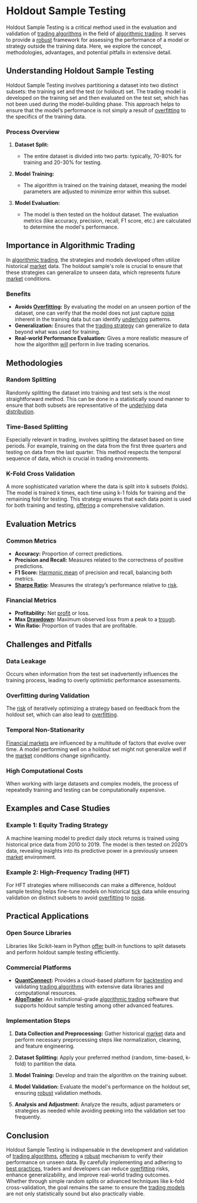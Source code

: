 # Holdout Sample Testing

Holdout Sample Testing is a critical method used in the evaluation and validation of [trading algorithms](../t/trading_algorithms.md) in the field of [algorithmic trading](../a/algorithmic_trading.md). It serves to provide a [robust](../r/robust.md) framework for assessing the performance of a model or strategy outside the training data. Here, we explore the concept, methodologies, advantages, and potential pitfalls in extensive detail.

## Understanding Holdout Sample Testing

Holdout Sample Testing involves partitioning a dataset into two distinct subsets: the training set and the test (or holdout) set. The trading model is developed on the training set and then evaluated on the test set, which has not been used during the model-building phase. This approach helps to ensure that the model’s performance is not simply a result of [overfitting](../o/overfitting.md) to the specifics of the training data.

### Process Overview
1. **Dataset Split:** 
   - The entire dataset is divided into two parts: typically, 70-80% for training and 20-30% for testing.
   
2. **Model Training:** 
   - The algorithm is trained on the training dataset, meaning the model parameters are adjusted to minimize error within this subset.
   
3. **Model Evaluation:** 
   - The model is then tested on the holdout dataset. The evaluation metrics (like accuracy, precision, recall, F1 score, etc.) are calculated to determine the model's performance.

## Importance in Algorithmic Trading

In [algorithmic trading](../a/algorithmic_trading.md), the strategies and models developed often utilize historical [market](../m/market.md) data. The holdout sample's role is crucial to ensure that these strategies can generalize to unseen data, which represents future [market](../m/market.md) conditions.

### Benefits
- **Avoids [Overfitting](../o/overfitting.md):** By evaluating the model on an unseen portion of the dataset, one can verify that the model does not just capture [noise](../n/noise.md) inherent in the training data but can identify [underlying](../u/underlying.md) patterns.
- **Generalization:** Ensures that the [trading strategy](../t/trading_strategy.md) can generalize to data beyond what was used for training.
- **Real-world Performance Evaluation:** Gives a more realistic measure of how the algorithm [will](../w/will.md) perform in live trading scenarios.

## Methodologies

### Random Splitting
Randomly splitting the dataset into training and test sets is the most straightforward method. This can be done in a statistically sound manner to ensure that both subsets are representative of the [underlying](../u/underlying.md) data [distribution](../d/distribution.md).

### Time-Based Splitting
Especially relevant in trading, involves splitting the dataset based on time periods. For example, training on the data from the first three quarters and testing on data from the last quarter. This method respects the temporal sequence of data, which is crucial in trading environments.

### K-Fold Cross Validation
A more sophisticated variation where the data is split into k subsets (folds). The model is trained k times, each time using k-1 folds for training and the remaining fold for testing. This strategy ensures that each data point is used for both training and testing, [offering](../o/offering.md) a comprehensive validation.

## Evaluation Metrics

### Common Metrics
- **Accuracy:** Proportion of correct predictions.
- **Precision and Recall:** Measures related to the correctness of positive predictions.
- **F1 Score:** [Harmonic mean](../h/harmonic_mean_in_trading.md) of precision and recall, balancing both metrics.
- **[Sharpe Ratio](../s/sharpe_ratio.md):** Measures the strategy’s performance relative to [risk](../r/risk.md).

### Financial Metrics
- **Profitability:** Net [profit](../p/profit.md) or loss.
- **Max [Drawdown](../d/drawdown.md):** Maximum observed loss from a peak to a [trough](../t/trough.md).
- **Win Ratio:** Proportion of trades that are profitable.

## Challenges and Pitfalls

### Data Leakage
Occurs when information from the test set inadvertently influences the training process, leading to overly optimistic performance assessments.

### Overfitting during Validation
The [risk](../r/risk.md) of iteratively optimizing a strategy based on feedback from the holdout set, which can also lead to [overfitting](../o/overfitting.md).

### Temporal Non-Stationarity
[Financial markets](../f/financial_market.md) are influenced by a multitude of factors that evolve over time. A model performing well on a holdout set might not generalize well if the [market](../m/market.md) conditions change significantly.

### High Computational Costs
When working with large datasets and complex models, the process of repeatedly training and testing can be computationally expensive.

## Examples and Case Studies

### Example 1: Equity Trading Strategy
A machine learning model to predict daily stock returns is trained using historical price data from 2010 to 2019. The model is then tested on 2020’s data, revealing insights into its predictive power in a previously unseen [market](../m/market.md) environment.

### Example 2: High-Frequency Trading (HFT)
For HFT strategies where milliseconds can make a difference, holdout sample testing helps fine-tune models on historical [tick](../t/tick.md) data while ensuring validation on distinct subsets to avoid [overfitting](../o/overfitting.md) to [noise](../n/noise.md).

## Practical Applications

### Open Source Libraries
Libraries like Scikit-learn in Python [offer](../o/offer.md) built-in functions to split datasets and perform holdout sample testing efficiently.

### Commercial Platforms
- **[QuantConnect](https://www.quantconnect.com/):** Provides a cloud-based platform for [backtesting](../b/backtesting.md) and validating [trading algorithms](../t/trading_algorithms.md) with extensive data libraries and computational resources.
- **[AlgoTrader](https://www.algotrader.com/):** An institutional-grade [algorithmic trading](../a/algorithmic_trading.md) software that supports holdout sample testing among other advanced features.

### Implementation Steps
1. **Data Collection and Preprocessing:** Gather historical [market](../m/market.md) data and perform necessary preprocessing steps like normalization, cleaning, and feature engineering.
   
2. **Dataset Splitting:** Apply your preferred method (random, time-based, k-fold) to partition the data.
   
3. **Model Training:** Develop and train the algorithm on the training subset.
   
4. **Model Validation:** Evaluate the model's performance on the holdout set, ensuring [robust](../r/robust.md) validation methods.

5. **Analysis and Adjustment:** Analyze the results, adjust parameters or strategies as needed while avoiding peeking into the validation set too frequently.

## Conclusion

Holdout Sample Testing is indispensable in the development and validation of [trading algorithms](../t/trading_algorithms.md), [offering](../o/offering.md) a [robust](../r/robust.md) mechanism to verify their performance on unseen data. By carefully implementing and adhering to [best practices](../b/best_practices.md), traders and developers can reduce [overfitting](../o/overfitting.md) risks, enhance generalizability, and improve real-world trading outcomes. Whether through simple random splits or advanced techniques like k-fold cross-validation, the goal remains the same: to ensure the [trading models](../t/trading_models.md) are not only statistically sound but also practically viable.